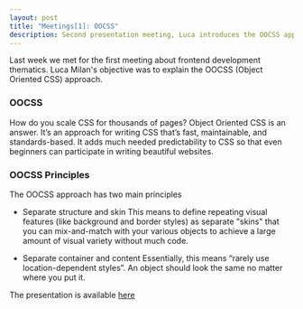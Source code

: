 ```yaml
---
layout: post
title: "Meetings[1]: OOCSS"
description: Second presentation meeting, Luca introduces the OOCSS approach
---
```


Last week we met for the first meeting about frontend development thematics. Luca Milan's objective was to explain the OOCSS (Object Oriented CSS) approach.

### OOCSS

How do you scale CSS for thousands of pages? Object Oriented CSS is an answer. It’s an approach for writing CSS that’s fast, maintainable, and standards-based. It adds much needed predictability to CSS so that even beginners can participate in writing beautiful websites. 

### OOCSS Principles

The OOCSS approach has two main principles</h3>

* Separate structure and skin
This means to define repeating visual features (like background and border styles) as separate "skins" that you can mix-and-match with your various objects to achieve a large amount of visual variety without much code.
 
* Separate container and content
Essentially, this means “rarely use location-dependent styles”. An object should look the same no matter where you put it.


The presentation is available [here](/assets/slides/oocss/index.html)